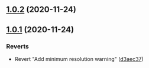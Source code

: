 ## [1.0.2](https://github.com/LandOfTheRair/lotr2/compare/v1.0.1...v1.0.2) (2020-11-24)



## [1.0.1](https://github.com/LandOfTheRair/lotr2/compare/d3aec37ce7b54cac41713922d790967a5e5ba1c8...v1.0.1) (2020-11-24)


### Reverts

* Revert "Add minimum resolution warning" ([d3aec37](https://github.com/LandOfTheRair/lotr2/commit/d3aec37ce7b54cac41713922d790967a5e5ba1c8))



